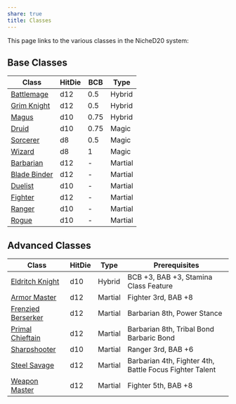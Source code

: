 ```yaml
---
share: true
title: Classes
---
```

This page links to the various classes in the NicheD20 system:
## Base Classes

| Class                                   | HitDie | BCB  | Type    |
| --------------------------------------- | ------ | ---- | ------- |
| [Battlemage](/Classes/Hybrid/Battlemage.md)          | d12    | 0.5  | Hybrid  |
| [Grim Knight](/Classes/Hybrid/Grim%20Knight.md)         | d12    | 0.5  | Hybrid  |
| [Magus](/Classes/Hybrid/Magus.md)               | d10    | 0.75 | Hybrid  |
| [Druid](/Classes/Magic/Druid.md)                | d10    | 0.75 | Magic   |
| [Sorcerer](/Classes/Magic/Sorcerer.md)             | d8     | 0.5  | Magic   |
| [Wizard](/Classes/Magic/Wizard.md)               | d8     | 1    | Magic   |
| [Barbarian](/Classes/Martial/Barbarian.md)          | d12    | \-   | Martial |
| [Blade Binder](/Classes/Martial/Blade%20Binder.md)       | d12    | \-   | Martial |
| [Duelist](/Classes/Under%20Construction/Duelist.md) | d10    | \-   | Martial |
| [Fighter](/Classes/Martial/Fighter.md)            | d12    | \-   | Martial |
| [Ranger](/Classes/Martial/Ranger.md)             | d10    | \-   | Martial |
| [Rogue](/Classes/Martial/Rogue.md)              | d10    | \-   | Martial |


## Advanced Classes

| Class                                   | HitDie | Type    | Prerequisites                                           |
| --------------------------------------- | ------ | ------- | ------------------------------------------------------- |
| [Eldritch Knight](/Classes/Hybrid/Eldritch%20Knight.md)     | d10    | Hybrid  | BCB +3, BAB +3, Stamina Class Feature                   |
| [Armor Master](/Classes/Martial/Armor%20Master.md)       | d12    | Martial | Fighter 3rd, BAB +8                                     |
| [Frenzied Berserker](/Classes/Martial/Frenzied%20Berserker.md) | d12    | Martial | Barbarian 8th, Power Stance                             |
| [Primal Chieftain](/Classes/Martial/Primal%20Chieftain.md)   | d12    | Martial | Barbarian 8th, Tribal Bond Barbaric Bond                |
| [Sharpshooter](/Classes/Martial/Sharpshooter.md)       | d10    | Martial | Ranger 3rd, BAB +6                                      |
| [Steel Savage](/Classes/Martial/Steel%20Savage.md)       | d12    | Martial | Barbarian 4th, Fighter 4th, Battle Focus Fighter Talent |
| [Weapon Master](/Classes/Martial/Weapon%20Master.md)      | d12    | Martial | Fighter 5th, BAB +8                                     |

